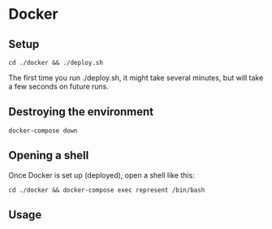 # Docker

## Setup

    cd ./docker && ./deploy.sh

The first time you run ./deploy.sh, it might take several minutes, but will take a few seconds on future runs.

## Destroying the environment

    docker-compose down

## Opening a shell

Once Docker is set up (deployed), open a shell like this:

    cd ./docker && docker-compose exec represent /bin/bash

## Usage
